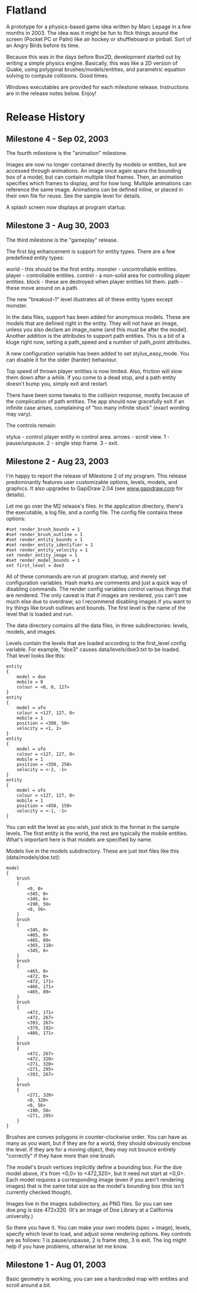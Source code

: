 Flatland
========

A prototype for a physics-based game idea written by Marc Lepage in a few months in 2003. The idea was it might be fun to flick things around the screen (Pocket PC or Palm) like air hockey or shuffleboard or pinball. Sort of an Angry Birds before its time.

Because this was in the days before Box2D, development started out by writing a simple physics engine. Basically, this was like a 2D version of Quake, using polygonal brushes/models/entities, and parametric equation solving to compute collisions. Good times.

Windows executables are provided for each milestone release. Instructions are in the release notes below. Enjoy!

Release History
===============

Milestone 4 - Sep 02, 2003
--------------------------

The fourth milestone is the "animation" milestone.

Images are now no longer contained directly by models or entities, but are accessed through animations. An image once again spans the bounding box of a model, but can contain multiple tiled frames. Then, an animation specifies which frames to display, and for how long. Multiple animations can reference the same image. Animations can be defined inline, or placed in their own file for reuse. See the sample level for details.

A splash screen now displays at program startup.

Milestone 3 - Aug 30, 2003
--------------------------

The third milestone is the "gameplay" release.

The first big enhancement is support for entity types. There are a few predefined entity types:

world - this should be the first entity.
monster - uncontrollable entities.
player - controllable entities.
control - a non-solid area for controlling player entities.
block - these are destroyed when player entities hit them.
path - these move around on a path.

The new "breakout-1" level illustrates all of these entity types except monster.

In the data files, support has been added for anonymous models. These are models that are defined right in the entity. They will not have an image, unless you also declare an image_name (and this must be after the model). Another addition is the attributes to support path entities. This is a bit of a kluge right now, setting a path_speed and a number of path_point attributes.

A new configuration variable has been added to set stylus_easy_mode. You can disable it for the older (harder) behaviour.

Top speed of thrown player entities is now limited. Also, friction will slow them down after a while. If you come to a dead stop, and a path entity doesn't bump you, simply exit and restart.

There have been some tweaks to the collision response, mostly because of the complication of path entities. The app should now gracefully exit if an infinite case arises, complaining of "too many infinite stuck" (exact wording may vary).

The controls remain:

stylus - control player entity in control area.
arrows - scroll view.
1 - pause/unpause.
2 - single step frame.
3 - exit.

Milestone 2 - Aug 23, 2003
--------------------------

I'm happy to report the release of Milestone 2 of my program. This release predominantly features user customizable options, levels, models, and graphics. It also upgrades to GapiDraw 2.04 (see www.gapidraw.com for details).

Let me go over the M2 release's files. In the application directory, there's the executable, a log file, and a config file. The config file contains these options:

    #set render_brush_bounds = 1
    #set render_brush_outline = 1
    #set render_entity_bounds = 1
    #set render_entity_identifier = 1
    #set render_entity_velocity = 1
    set render_entity_image = 1
    #set render_model_bounds = 1
    set first_level = doe3

All of these commands are run at program startup, and merely set configuration variables. Hash marks are comments and just a quick way of disabling commands. The render config variables control various things that are rendered. The only caveat is that if images are rendered, you can't see much else due to overdraw; so I recommend disabling images if you want to try things like brush outlines and bounds. The first level is the name of the level that is loaded and run.

The data directory contains all the data files, in three subdirectories: levels, models, and images.

Levels contain the levels that are loaded according to the first_level config variable. For example, "doe3" causes data/levels/doe3.txt to be loaded. That level looks like this:

    entity
    {
        model = doe
        mobile = 0
        colour = <0, 0, 127>
    }
    entity
    {
        model = ufo
        colour = <127, 127, 0>
        mobile = 1
        position = <300, 50>
        velocity = <1, 2>
    }
    entity
    {
        model = ufo
        colour = <127, 127, 0>
        mobile = 1
        position = <350, 250>
        velocity = <-2, -1>
    }
    entity
    {
        model = ufo
        colour = <127, 127, 0>
        mobile = 1
        position = <450, 150>
        velocity = <-1, -1>
    }

You can edit the level as you wish, just stick to the format in the sample levels. The first entity is the world, the rest are typically the mobile entities. What's important here is that models are specified by name.

Models live in the models subdirectory. These are just text files like this (data/models/doe.txt):

    model
    {
        brush
        {
            <0, 0>
            <345, 0>
            <345, 6>
            <190, 56>
            <0, 56>
        }
        brush
        {
            <345, 0>
            <465, 0>
            <465, 89>
            <365, 118>
            <345, 6>
        }
        brush
        {
            <465, 0>
            <472, 0>
            <472, 171>
            <466, 171>
            <465, 89>
        }
        brush
        {
            <472, 171>
            <472, 267>
            <393, 267>
            <379, 192>
            <466, 171>
        }
        brush
        {
            <472, 267>
            <472, 320>
            <271, 320>
            <271, 295>
            <393, 267>
        }
        brush
        {
            <271, 320>
            <0, 320>
            <0, 56>
            <190, 56>
            <271, 295>
        }
    }

Brushes are convex polygons in counter-clockwise order. You can have as many as you want, but if they are for a world, they should obviously enclose the level. If they are for a moving object, they may not bounce entirely "correctly" if they have more than one brush.

The model's brush vertices implicitly define a bounding box. For the doe model above, it's from <0,0> to <472,320>, but it need not start at <0,0>. Each model requires a corresponding image (even if you aren't rendering images) that is the same total size as the model's bounding box (this isn't currently checked though).

Images live in the images subdirectory, as PNG files. So you can see doe.png is size 472x320. (It's an image of Doe Library at a California university.)

So there you have it. You can make your own models (spec + image), levels, specify which level to load, and adjust some rendering options. Key controls are as follows: 1 is pause/unpause, 2 is frame step, 3 is exit. The log might help if you have problems, otherwise let me know.

Milestone 1 - Aug 01, 2003
--------------------------

Basic geometry is working, you can see a hardcoded map with entities and scroll around a bit.
